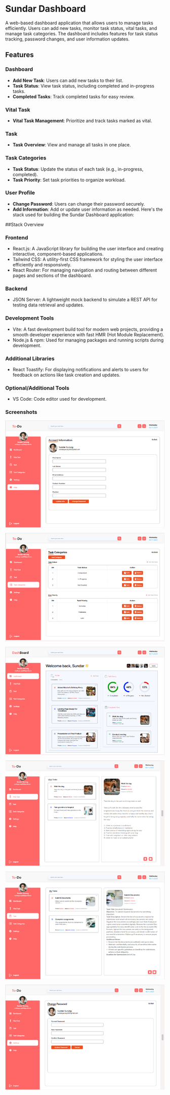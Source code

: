 # Sundar Dashboard

A web-based dashboard application that allows users to manage tasks efficiently. Users can add new tasks, monitor task status, vital tasks, and manage task categories. The dashboard includes features for task status tracking, password changes, and user information updates.

## Features

### Dashboard
- **Add New Task**: Users can add new tasks to their list.
- **Task Status**: View task status, including completed and in-progress tasks.
- **Completed Tasks**: Track completed tasks for easy review.

### Vital Task
- **Vital Task Management**: Prioritize and track tasks marked as vital.

### Task
- **Task Overview**: View and manage all tasks in one place.

### Task Categories
- **Task Status**: Update the status of each task (e.g., in-progress, completed).
- **Task Priority**: Set task priorities to organize workload.

### User Profile
- **Change Password**: Users can change their password securely.
- **Add Information**: Add or update user information as needed.
Here's the stack used for building the Sundar Dashboard application:

##Stack Overview
### Frontend
* React.js: A JavaScript library for building the user interface and creating interactive, component-based applications.
* Tailwind CSS: A utility-first CSS framework for styling the user interface efficiently and responsively.
* React Router: For managing navigation and routing between different pages and sections of the dashboard.
### Backend
* JSON Server: A lightweight mock backend to simulate a REST API for testing data retrieval and updates.
### Development Tools
* Vite: A fast development build tool for modern web projects, providing a smooth developer experience with fast HMR (Hot Module Replacement).
* Node.js & npm: Used for managing packages and running scripts during development.
### Additional Libraries
* React Toastify: For displaying notifications and alerts to users for feedback on actions like task creation and updates.
### Optional/Additional Tools
* VS Code: Code editor used for development.

### Screenshots

![account info](https://github.com/waleedikhlaq001/dashboard_reactjs/blob/main/Screenshots/account_info.png?raw=true "Account info")

![categories](https://github.com/waleedikhlaq001/dashboard_reactjs/blob/main/Screenshots/categories.png?raw=true "Categories")

![account info](https://github.com/waleedikhlaq001/dashboard_reactjs/blob/main/Screenshots/dash.png?raw=true "Dashboard")

![account info](https://github.com/waleedikhlaq001/dashboard_reactjs/blob/main/Screenshots/vital.png?raw=true "Vital")

![account info](https://github.com/waleedikhlaq001/dashboard_reactjs/blob/main/Screenshots/task.png?raw=true "Task")

![password](https://github.com/waleedikhlaq001/dashboard_reactjs/blob/main/Screenshots/password.png?raw=true "password")

